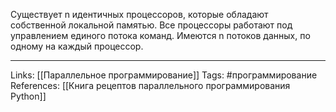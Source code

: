 Существует n идентичных процессоров, которые обладают собственной локальной памятью. Все процессоры работают под управлением единого потока команд. Имеются n потоков данных, по одному на каждый процессор. 
___
Links: [[Параллельное программирование]]
Tags: #программирование 
References: [[Книга рецептов параллельного программирования Python]]